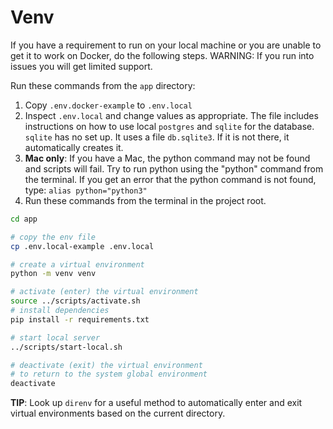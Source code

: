 # Venv

If you have a requirement to run on your local machine or you are unable to get it to work on
Docker, do the following steps.  WARNING: If you run into issues you will get limited support.

Run these commands from the `app` directory:

1. Copy `.env.docker-example` to `.env.local`
1. Inspect `.env.local` and change values as appropriate.  The file includes instructions on how to use local `postgres` and  `sqlite` for the database. `sqlite` has no set up.  It uses a file `db.sqlite3`.  If it is not there, it automatically creates it.
1. **Mac only**: If you have a Mac, the python command may not be found and scripts will fail.  Try to run python using the "python" command from the terminal.  If you get an error that the python command is
    not found, type: `alias python="python3"`
1. Run these commands from the terminal in the project root.

```bash
cd app

# copy the env file
cp .env.local-example .env.local

# create a virtual environment
python -m venv venv

# activate (enter) the virtual environment
source ../scripts/activate.sh
# install dependencies
pip install -r requirements.txt

# start local server
../scripts/start-local.sh

# deactivate (exit) the virtual environment
# to return to the system global environment
deactivate
```

**TIP**: Look up `direnv` for a useful method to automatically enter and exit virtual environments based on the current directory.

